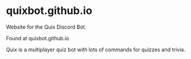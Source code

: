 # quixbot.github.io
Website for the Quix Discord Bot.

Found at quixbot.github.io

Quix is a multiplayer quiz bot with lots of commands for quizzes and trivia.
